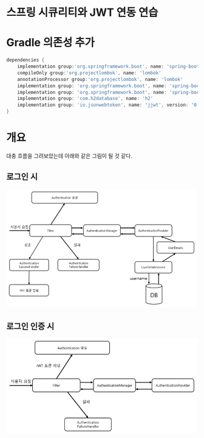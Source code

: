 # 스프링 시큐리티와 JWT 연동 연습

# Gradle 의존성 추가
```gradle
dependencies {
    implementation group:'org.springframework.boot', name: 'spring-boot-starter-web'
    compileOnly group:'org.projectlombok', name: 'lombok'
    annotationProcessor group:'org.projectlombok', name: 'lombok'
    implementation group: 'org.springframework.boot', name: 'spring-boot-starter-security'
    implementation group: 'org.springframework.boot', name: 'spring-boot-starter-data-jpa'
    implementation group: 'com.h2database', name: 'h2'
    implementation group: 'io.jsonwebtoken', name: 'jjwt', version: '0.6.0'
}
```
# 개요
대충 흐름을 그려보았는데 아래와 같은 그림이 될 것 같다.

## 로그인 시
![](jwt-security-login.png)

## 로그인 인증 시
![](jwt-security-valid.png)